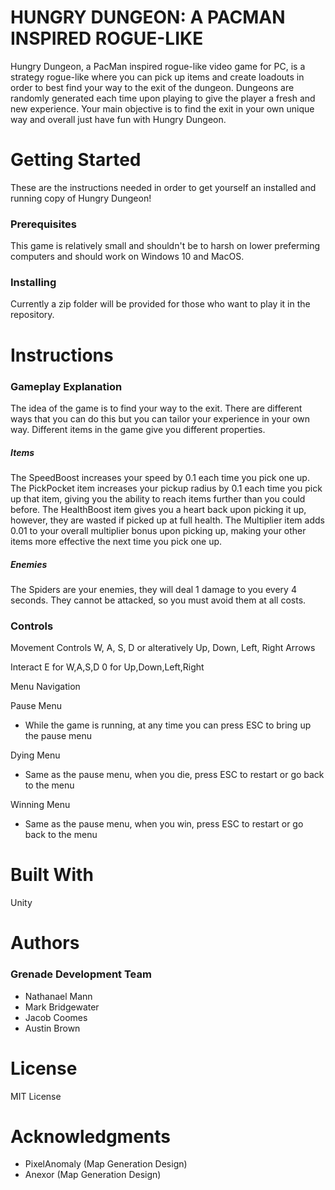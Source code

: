 # **HUNGRY DUNGEON: A PACMAN INSPIRED ROGUE-LIKE**

Hungry Dungeon, a PacMan inspired rogue-like video game for PC, is a strategy rogue-like where you can pick up items and create loadouts in order to best find your way to the exit of the dungeon. Dungeons are randomly generated each time upon playing to give the player a fresh and new experience. Your main objective is to find the exit in your own unique way and overall just have fun with Hungry Dungeon.

# **Getting Started**

These are the instructions needed in order to get yourself an installed and running copy of Hungry Dungeon!

### **Prerequisites**
This game is relatively small and shouldn't be to harsh on lower preferming computers and should work on Windows 10 and MacOS.

### **Installing**

Currently a zip folder will be provided for those who want to play it in the repository.

# **Instructions**

### Gameplay Explanation

The idea of the game is to find your way to the exit. There are different ways that you can do this but you can tailor your experience in your own way. Different items in the game give you different properties. 

##### Items

The SpeedBoost increases your speed by 0.1 each time you pick one up.
The PickPocket item increases your pickup radius by 0.1 each time you pick up that item, giving you the ability to reach items further than you could before.
The HealthBoost item gives you a heart back upon picking it up, however, they are wasted if picked up at full health.
The Multiplier item adds 0.01 to your overall multiplier bonus upon picking up, making your other items more effective the next time you pick one up.

##### Enemies

The Spiders are your enemies, they will deal 1 damage to you every 4 seconds. They cannot be attacked, so you must avoid them at all costs.

### Controls

Movement Controls
W, A, S, D or alteratively 
Up, Down, Left, Right Arrows

Interact
E for W,A,S,D
0 for Up,Down,Left,Right

Menu Navigation

Pause Menu
* While the game is running, at any time you can press ESC to bring up the pause menu 

Dying Menu
* Same as the pause menu, when you die, press ESC to restart or go back to the menu 

Winning Menu
* Same as the pause menu, when you win, press ESC to restart or go back to the menu 

# **Built With**

Unity

# **Authors**

### Grenade Development Team
* Nathanael Mann
* Mark Bridgewater
* Jacob Coomes
* Austin Brown

# **License**

MIT License

# **Acknowledgments**

* PixelAnomaly (Map Generation Design)
* Anexor (Map Generation Design)

